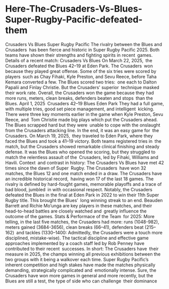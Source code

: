 # Here-The-Crusaders-Vs-Blues-Super-Rugby-Pacific-defeated-them


Crusaders Vs Blues Super Rugby Pacific 
The rivalry between the Blues and Crusaders has been fierce and historic in Super Rugby Pacific 2025. Both teams have shown their strengths and fighting spirits in recent games.
Details of a recent match:
Crusaders Vs Blues
On March 22, 2025, the Crusaders defeated the Blues 42–19 at Eden Park. The Crusaders won because they played great offense. Some of the six tries were scored by players such as Chay Fihaki, Kyle Preston, and Sevu Reece, before Taha Kemara converted a few. The Blues scored two tries: one each to Dalton Papalii and Finlay Christie. But the Crusaders' superior technique masked their work rate. Overall, the Crusaders won the game because they had more runs, meters, clean breaks, defenders beaten and stops than the Blues.
April 1, 2025 Crusaders 42–19 Blues Eden Park They had a full game, with multiple tries, good set piece management, and intelligent kicking. There were three key moments earlier in the game when Kyle Preston, Sevu Reece, and Tom Christie made big plays which put the Crusaders ahead. The Blues scrapped hard but they were unable to cope with the onslaught from the Crusaders attacking line. In the end, it was an easy game for the Crusaders.
On March 19, 2025, they traveled to Eden Park, where they faced the Blues and took a 41–19 victory. Both teams registered tries in the match, but the Crusaders showed remarkable clinical finishing and steady defense. It was the Blues who opened the scoring, but they struggled to match the relentless assault of the Crusaders, led by Fihaki, Williams and Havili.
Context and contrast in history:
The Crusaders Vs Blues have met 42 times since the dawn of Super Rugby. The Crusaders have won 32 matches, the Blues 12 and one match ended in a draw. The Crusaders have an incredible historical record, having won 17 of the last 18 games.
The rivalry is defined by hard-fought games, memorable playoffs and a trace of bad blood, jumbled in with occasional respect. Notably, the Crusaders defeated the Blues in the final at Eden Park in 2022 to win their 11th Super Rugby title. This brought the Blues’ long winning streak to an end.
Beauden Barrett and Richie Mo’unga are key players in these matches, and their head-to-head battles are closely watched and greatly influence the outcome of the games.
Stats & Performace of the Team for 2025:
More telling, in the last five matches, the Crusaders had more: runs (1048-982), meters gained (3684-3656), clean breaks (66–41), defenders beat (215–162) and tackles (1330–1400: Admittedly, the Crusaders were a touch more disciplined, mistake-wise).
The tactical discipline and effective game approaches implemented by a coach staff led by Rob Penney have contributed to their recent successes.
In short:
The Crusaders have their measure in 2025, the champs winning all previous exhibitions between the two groups with it being a walkover each time. Super Rugby Pacific’s inherent competition and high stakes have made the matches physically demanding, strategically complicated and emotionally intense. Sure, the Crusaders have won more games in general and more recently, but the Blues are still a test, the type of side who can challenge their dominance
